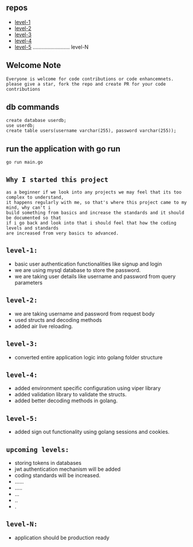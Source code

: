 ## repos

* [level-1](https://github.com/reddynn/golang-mysql-user-registration-level-1)
* [level-2](https://github.com/reddynn/golang-mysql-user-registration-level-2)
* [level-3](https://github.com/reddynn/golang-mysql-user-registration-level-3)
* [level-4](https://github.com/reddynn/golang-mysql-user-registration-level-4)
* [level-5](https://github.com/reddynn/golang-mysql-user-registration-level-5)
......................... level-N
## Welcome Note

```
Everyone is welcome for code contributions or code enhancemnets.
please give a star, fork the repo and create PR for your code contributions
```
## db commands

```
create database userdb;
use userdb;
create table users(username varchar(255), password varchar(255));
```
## run the application with go run

```
go run main.go
```
## `Why I started this project`
```
as a beginner if we look into any projects we may feel that its too complex to understand,
it happens regularly with me, so that's where this project came to my mind, why can't i
build something from basics and increase the standards and it should be documented so that
if i go back and look into that i should feel that how the coding levels and standards
are increased from very basics to advanced.
```
## `level-1:`

* basic user authentication functionalities like signup and login
* we are using mysql database to store the password.
* we are taking user details like username and password from query parameters

## `level-2:`

* we are taking username and password from request body
* used structs and decoding methods
* added air live reloading.

## `level-3:`

* converted entire application logic into golang folder structure

## `level-4:`

* added environment specific configuration using viper library
*  added validation library to validate the structs.
*  added better decoding methods in golang.

## `level-5:`

* added sign out functionality using golang sessions and cookies.

## `upcoming levels:`

* storing tokens in databases
* jwt authentication mechanism will be added
* coding standards will be increased.
* ......
* .....
* ...
* ..
* .


## `level-N:`
* application should be production ready
